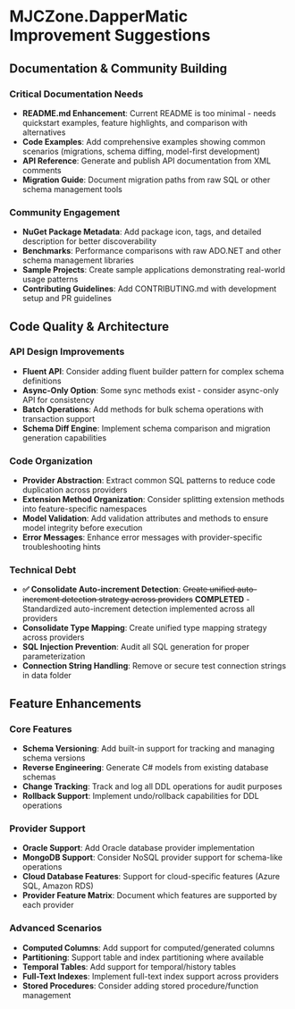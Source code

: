 # MJCZone.DapperMatic Improvement Suggestions

## Documentation & Community Building

### Critical Documentation Needs

- **README.md Enhancement**: Current README is too minimal - needs quickstart examples, feature highlights, and comparison with alternatives
- **Code Examples**: Add comprehensive examples showing common scenarios (migrations, schema diffing, model-first development)
- **API Reference**: Generate and publish API documentation from XML comments
- **Migration Guide**: Document migration paths from raw SQL or other schema management tools

### Community Engagement

- **NuGet Package Metadata**: Add package icon, tags, and detailed description for better discoverability
- **Benchmarks**: Performance comparisons with raw ADO.NET and other schema management libraries
- **Sample Projects**: Create sample applications demonstrating real-world usage patterns
- **Contributing Guidelines**: Add CONTRIBUTING.md with development setup and PR guidelines

## Code Quality & Architecture

### API Design Improvements

- **Fluent API**: Consider adding fluent builder pattern for complex schema definitions
- **Async-Only Option**: Some sync methods exist - consider async-only API for consistency
- **Batch Operations**: Add methods for bulk schema operations with transaction support
- **Schema Diff Engine**: Implement schema comparison and migration generation capabilities

### Code Organization

- **Provider Abstraction**: Extract common SQL patterns to reduce code duplication across providers
- **Extension Method Organization**: Consider splitting extension methods into feature-specific namespaces
- **Model Validation**: Add validation attributes and methods to ensure model integrity before execution
- **Error Messages**: Enhance error messages with provider-specific troubleshooting hints

### Technical Debt

- **✅ Consolidate Auto-increment Detection**: ~~Create unified auto-increment detection strategy across providers~~ **COMPLETED** - Standardized auto-increment detection implemented across all providers
- **Consolidate Type Mapping**: Create unified type mapping strategy across providers  
- **SQL Injection Prevention**: Audit all SQL generation for proper parameterization
- **Connection String Handling**: Remove or secure test connection strings in data folder

## Feature Enhancements

### Core Features

- **Schema Versioning**: Add built-in support for tracking and managing schema versions
- **Reverse Engineering**: Generate C# models from existing database schemas
- **Change Tracking**: Track and log all DDL operations for audit purposes
- **Rollback Support**: Implement undo/rollback capabilities for DDL operations

### Provider Support

- **Oracle Support**: Add Oracle database provider implementation
- **MongoDB Support**: Consider NoSQL provider support for schema-like operations
- **Cloud Database Features**: Support for cloud-specific features (Azure SQL, Amazon RDS)
- **Provider Feature Matrix**: Document which features are supported by each provider

### Advanced Scenarios

- **Computed Columns**: Add support for computed/generated columns
- **Partitioning**: Support table and index partitioning where available
- **Temporal Tables**: Add support for temporal/history tables
- **Full-Text Indexes**: Implement full-text index support across providers
- **Stored Procedures**: Consider adding stored procedure/function management
